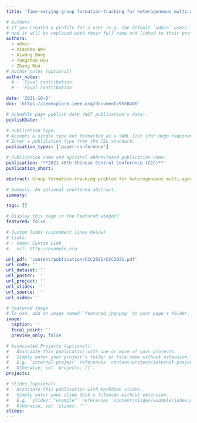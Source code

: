 ```yaml
---
title: 'Time-varying group formation-tracking for heterogeneous multi-agent systems with switching topologies and time-varying delays'

# Authors
# If you created a profile for a user (e.g. the default `admin` user), write the username (folder name) here
# and it will be replaced with their full name and linked to their profile.
authors:
  - admin
  - Xiaobao Wei
  - Xiwang Dong
  - Yongzhao Hua
  - Zhang Ren
# Author notes (optional)
author_notes:
  # - 'Equal contribution'
  # - 'Equal contribution'

date: '2021-10-6'
doi: 'https://ieeexplore.ieee.org/document/9550486'

# Schedule page publish date (NOT publication's date).
publishDate: ''

# Publication type.
# Accepts a single type but formatted as a YAML list (for Hugo requirements).
# Enter a publication type from the CSL standard.
publication_types: ['paper-conference']

# Publication name and optional abbreviated publication name.
publication: '**2021 40th Chinese Control Conference (CCC)**'
publication_short: 

abstract: Group formation-tracking problem for heterogeneous multi-agent systems (HMASs) with both switching networks and communication delays is investigated in this paper. In order to achieve different tasks, the agents are classified into various groups. The followers are allowed to realize the formation and track the trajectory of the leader in each group. Firstly, by utilizing the consensus control, an observer is proposed to estimate the state of the leader. Then, an observer-based control protocol is put forward to solve the group formation-tracking problem with both communication delays and switching networks. Moreover, an algorithm to determine the gain feedbacks is demonstrated, in the meantime, the observer’s error systems as well as the group formation-tracking error systems are proved to be convergent. Finally, an example in the simulation prat is presented to verify the theoretical results.

# Summary. An optional shortened abstract.
summary: 

tags: []

# Display this page in the Featured widget?
featured: false

# Custom links (uncomment lines below)
# links:
# - name: Custom Link
#   url: http://example.org

url_pdf: 'content/publication/CCC2021/CCC2021.pdf'
url_code: ''
url_dataset: ''
url_poster: ''
url_project: ''
url_slides: ''
url_source: ''
url_video: ''

# Featured image
# To use, add an image named `featured.jpg/png` to your page's folder.
image:
  caption: ''
  focal_point: ''
  preview_only: false

# Associated Projects (optional).
#   Associate this publication with one or more of your projects.
#   Simply enter your project's folder or file name without extension.
#   E.g. `internal-project` references `content/project/internal-project/index.md`.
#   Otherwise, set `projects: []`.
projects:

# Slides (optional).
#   Associate this publication with Markdown slides.
#   Simply enter your slide deck's filename without extension.
#   E.g. `slides: "example"` references `content/slides/example/index.md`.
#   Otherwise, set `slides: ""`.
slides: 
---
```


<!-- {{% callout note %}}
Click the _Cite_ button above to demo the feature to enable visitors to import publication metadata into their reference management software.
{{% /callout %}}

{{% callout note %}}
Create your slides in Markdown - click the _Slides_ button to check out the example.
{{% /callout %}}

Add the publication's **full text** or **supplementary notes** here. You can use rich formatting such as including [code, math, and images](https://docs.hugoblox.com/content/writing-markdown-latex/). -->
